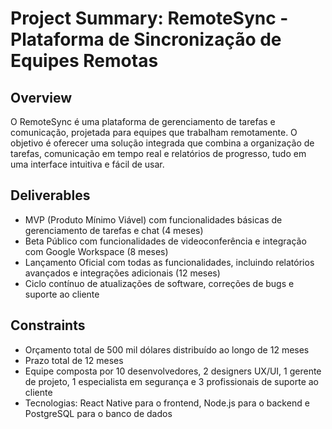# Project Summary: RemoteSync - Plataforma de Sincronização de Equipes Remotas

## Overview
O RemoteSync é uma plataforma de gerenciamento de tarefas e comunicação, projetada para equipes que trabalham remotamente. O objetivo é oferecer uma solução integrada que combina a organização de tarefas, comunicação em tempo real e relatórios de progresso, tudo em uma interface intuitiva e fácil de usar.

## Deliverables
- MVP (Produto Mínimo Viável) com funcionalidades básicas de gerenciamento de tarefas e chat (4 meses)
- Beta Público com funcionalidades de videoconferência e integração com Google Workspace (8 meses)
- Lançamento Oficial com todas as funcionalidades, incluindo relatórios avançados e integrações adicionais (12 meses)
- Ciclo contínuo de atualizações de software, correções de bugs e suporte ao cliente

## Constraints
- Orçamento total de 500 mil dólares distribuído ao longo de 12 meses
- Prazo total de 12 meses
- Equipe composta por 10 desenvolvedores, 2 designers UX/UI, 1 gerente de projeto, 1 especialista em segurança e 3 profissionais de suporte ao cliente
- Tecnologias: React Native para o frontend, Node.js para o backend e PostgreSQL para o banco de dados